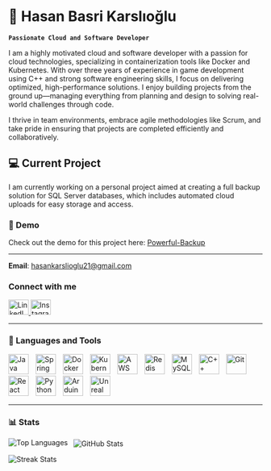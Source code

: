 # 🏃 Hasan Basri Karslıoğlu

**`Passionate Cloud and Software Developer`**

I am a highly motivated cloud and software developer with a passion for cloud technologies, specializing in containerization tools like Docker and Kubernetes. With over three years of experience in game development using C++ and strong software engineering skills, I focus on delivering optimized, high-performance solutions. I enjoy building projects from the ground up—managing everything from planning and design to solving real-world challenges through code.

I thrive in team environments, embrace agile methodologies like Scrum, and take pride in ensuring that projects are completed efficiently and collaboratively.

## 💻 Current Project

I am currently working on a personal project aimed at creating a full backup solution for SQL Server databases, which includes automated cloud uploads for easy storage and access.

### 🎥 Demo

Check out the demo for this project here: [Powerful-Backup](https://github.com/HasanKarslioglu/Powerful-Backup-demo-release)

---

**Email**: hasankarslioglu21@gmail.com

### Connect with me

<p align="left">
<a href="https://www.linkedin.com/in/hasan-basri-karsl%C4%B1o%C4%9Flu-b505ab288/" target="_blank">
    <img src="https://raw.githubusercontent.com/rahuldkjain/github-profile-readme-generator/master/src/images/icons/Social/linked-in-alt.svg" alt="LinkedIn Profile" height="30" width="40" />
</a>
<a href="https://www.instagram.com/hasskars/" target="_blank">
    <img src="https://raw.githubusercontent.com/rahuldkjain/github-profile-readme-generator/master/src/images/icons/Social/instagram.svg" alt="Instagram Profile" height="30" width="40" />
</a>
</p>

---

### 🧰 Languages and Tools

<p align="left">
    <img alt="Java" width="40px" style="padding-right:10px;" src="https://cdn.jsdelivr.net/gh/devicons/devicon/icons/java/java-original-wordmark.svg"/>
    <img alt="Spring Boot" width="40px" style="padding-right:10px;" src="https://cdn.jsdelivr.net/gh/devicons/devicon/icons/spring/spring-original-wordmark.svg"/>
    <img alt="Docker" width="40px" style="padding-right:10px;" src="https://cdn.jsdelivr.net/gh/devicons/devicon/icons/docker/docker-original-wordmark.svg"/>
    <img alt="Kubernetes" width="40px" style="padding-right:10px;" src="https://cdn.jsdelivr.net/gh/devicons/devicon/icons/kubernetes/kubernetes-plain-wordmark.svg"/>
    <img alt="AWS" width="40px" style="padding-right:10px;" src="https://cdn.jsdelivr.net/gh/devicons/devicon/icons/amazonwebservices/amazonwebservices-original-wordmark.svg"/>
    <img alt="Redis" width="40px" style="padding-right:10px;" src="https://cdn.jsdelivr.net/gh/devicons/devicon/icons/redis/redis-original-wordmark.svg"/>
    <img alt="MySQL" width="40px" style="padding-right:10px;" src="https://cdn.jsdelivr.net/gh/devicons/devicon/icons/mysql/mysql-original-wordmark.svg"/>
    <img alt="C++" width="40px" style="padding-right:10px;" src="https://cdn.jsdelivr.net/gh/devicons/devicon/icons/cplusplus/cplusplus-original.svg"/>
    <img alt="Git" width="40px" style="padding-right:10px;" src="https://cdn.jsdelivr.net/gh/devicons/devicon/icons/git/git-original-wordmark.svg"/>
    <img alt="React" width="40px" style="padding-right:10px;" src="https://cdn.jsdelivr.net/gh/devicons/devicon/icons/react/react-original-wordmark.svg"/>
    <img alt="Python" width="40px" style="padding-right:10px;" src="https://cdn.jsdelivr.net/gh/devicons/devicon/icons/python/python-plain-wordmark.svg"/>
    <img alt="Arduino" width="40px" style="padding-right:10px;" src="https://cdn.jsdelivr.net/gh/devicons/devicon/icons/arduino/arduino-original-wordmark.svg"/>
    <img alt="Unreal Engine" width="40px" style="padding-right:10px;" src="https://cdn.jsdelivr.net/gh/devicons/devicon/icons/unrealengine/unrealengine-original-wordmark.svg"/>
</p>

---

### 📊 Stats

<p>
  <img align="left" src="https://github-readme-stats.vercel.app/api/top-langs?username=HasanKarslioglu&show_icons=true&theme=gruvbox&locale=en&layout=compact" alt="Top Languages" />
</p>

<p>&nbsp;
  <img align="center" src="https://github-readme-stats.vercel.app/api?username=HasanKarslioglu&theme=gruvbox&show_icons=true&locale=en" alt="GitHub Stats" />
</p>

<p>
  <img align="center" src="https://github-readme-streak-stats.herokuapp.com/?user=HasanKarslioglu&theme=gruvbox" alt="Streak Stats" />
</p>
